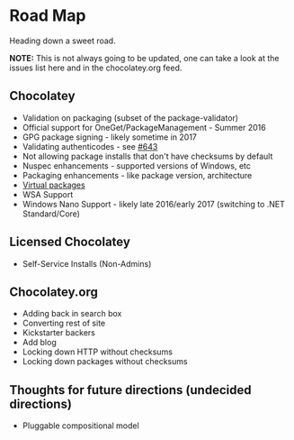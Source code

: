 # Road Map
Heading down a sweet road.


**NOTE:** This is not always going to be updated, one can take a look at the issues list here and in the chocolatey.org feed.


## Chocolatey

* Validation on packaging (subset of the package-validator)
* Official support for OneGet/PackageManagement - Summer 2016
* GPG package signing - likely sometime in 2017
* Validating authenticodes - see [#643](https://github.com/chocolatey/choco/issues/643)
* Not allowing package installs that don't have checksums by default
* Nuspec enhancements - supported versions of Windows, etc
* Packaging enhancements - like package version, architecture
* [Virtual packages](https://github.com/chocolatey/chocolatey/issues/7)
* WSA Support 
* Windows Nano Support - likely late 2016/early 2017 (switching to .NET Standard/Core)

## Licensed Chocolatey

* Self-Service Installs (Non-Admins)

## Chocolatey.org

* Adding back in search box
* Converting rest of site
* Kickstarter backers
* Add blog
* Locking down HTTP without checksums
* Locking down packages without checksums

## Thoughts for future directions (undecided directions)

* Pluggable compositional model
